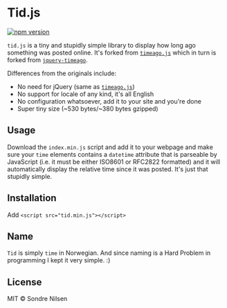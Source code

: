 # Tid.js
[![npm version](https://badge.fury.io/js/tid.js.svg)](https://badge.fury.io/js/tid.js)

`tid.js` is a tiny and stupidly simple library to display how long ago something
was posted online. It's forked from [`timeago.js`][timeago] which in turn is
forked from [`jquery-timeago`][jquery-timeago].

Differences from the originals include:

- No need for jQuery (same as [`timeago.js`][timeago])
- No support for locale of any kind, it's all English
- No configuration whatsoever, add it to your site and you're done
- Super tiny size (~530 bytes/~380 bytes gzipped)

## Usage

Download the `index.min.js` script and add it to your webpage and make sure your
`time` elements contains a `datetime` attribute that is parseable by JavaScript
(i.e. it must be either ISO8601 or RFC2822 formatted) and it will automatically
display the relative time since it was posted. It's just that stupidly simple.

## Installation

Add `<script src="tid.min.js"></script>`

## Name

`Tid` is simply `time` in Norwegian. And since naming is a Hard Problem in
programming I kept it very simple. :)

## License
MIT © Sondre Nilsen

[timeago]: https://github.com/hustcc/timeago.js
[jquery-timeago]: https://github.com/rmm5t/jquery-timeago
